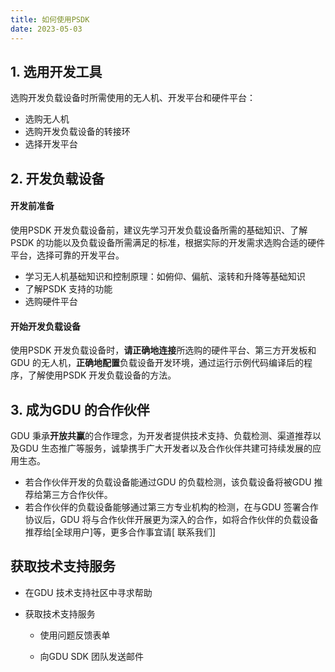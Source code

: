 ```yaml
---
title: 如何使用PSDK
date: 2023-05-03
---
```




## 1. 选用开发工具

选购开发负载设备时所需使用的无人机、开发平台和硬件平台：

- 选购无人机
- 选购开发负载设备的转接环
- 选择开发平台

## 2. 开发负载设备

#### 开发前准备

使用PSDK 开发负载设备前，建议先学习开发负载设备所需的基础知识、了解PSDK 的功能以及负载设备所需满足的标准，根据实际的开发需求选购合适的硬件平台，选择可靠的开发平台。

- 学习无人机基础知识和控制原理：如俯仰、偏航、滚转和升降等基础知识
- 了解PSDK 支持的功能
- 选购硬件平台

#### 开始开发负载设备

使用PSDK 开发负载设备时，**请正确地连接**所选购的硬件平台、第三方开发板和GDU 的无人机，**正确地配置**负载设备开发环境，通过运行示例代码编译后的程序，了解使用PSDK 开发负载设备的方法。

## 3. 成为GDU 的合作伙伴

GDU 秉承**开放共赢**的合作理念，为开发者提供技术支持、负载检测、渠道推荐以及GDU 生态推广等服务，诚挚携手广大开发者以及合作伙伴共建可持续发展的应用生态。

- 若合作伙伴开发的负载设备能通过GDU 的负载检测，该负载设备将被GDU 推荐给第三方合作伙伴。
- 若合作伙伴的负载设备能够通过第三方专业机构的检测，在与GDU 签署合作协议后，GDU 将与合作伙伴开展更为深入的合作，如将合作伙伴的负载设备推荐给[全球用户]等，更多合作事宜请[ 联系我们]

## 获取技术支持服务

- 在GDU 技术支持社区中寻求帮助

- 获取技术支持服务
  - 使用问题反馈表单
  
  - 向GDU SDK 团队发送邮件
